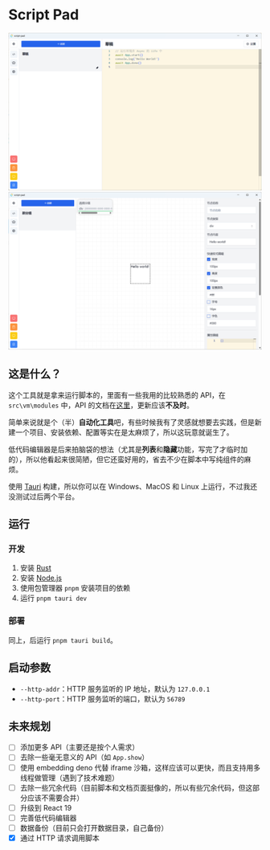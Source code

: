 # Script Pad

![screenshot1](./assets/20240705154421.png)
![screenshot2](./assets/20240705154529.png)

## 这是什么？
这个工具就是拿来运行脚本的，里面有一些我用的比较熟悉的 API，在 `src\vm\modules` 中，API 的文档在[这里](https://erioifpud.github.io/script-pad-docs/)，更新应该**不及时**。

简单来说就是个（半）**自动化工具**吧，有些时候我有了灵感就想要去实践，但是新建一个项目、安装依赖、配置等实在是太麻烦了，所以这玩意就诞生了。

低代码编辑器是后来拍脑袋的想法（尤其是**列表**和**隐藏**功能，写完了才临时加的），所以他看起来很简陋，但它还蛮好用的，省去不少在脚本中写纯组件的麻烦。

使用 [Tauri](https://tauri.app/) 构建，所以你可以在 Windows、MacOS 和 Linux 上运行，不过我还没测试过后两个平台。

## 运行
### 开发
1. 安装 [Rust](https://www.rust-lang.org/zh-CN/install)
2. 安装 [Node.js](https://nodejs.org/zh-cn/download/)
3. 使用包管理器 `pnpm` 安装项目的依赖
4. 运行 `pnpm tauri dev`

### 部署
同上，后运行 `pnpm tauri build`。

## 启动参数
- `--http-addr`：HTTP 服务监听的 IP 地址，默认为 `127.0.0.1`
- `--http-port`：HTTP 服务监听的端口，默认为 `56789`

## 未来规划
- [ ] 添加更多 API（主要还是按个人需求）
- [ ] 去除一些毫无意义的 API（如 `App.show`）
- [ ] 使用 embedding deno 代替 iframe 沙箱，这样应该可以更快，而且支持用多线程做管理（遇到了技术难题）
- [ ] 去除一些冗余代码（目前脚本和文档页面挺像的，所以有些冗余代码，但这部分应该不需要合并）
- [ ] 升级到 React 19
- [ ] 完善低代码编辑器
- [ ] 数据备份（目前只会打开数据目录，自己备份）
- [x] 通过 HTTP 请求调用脚本